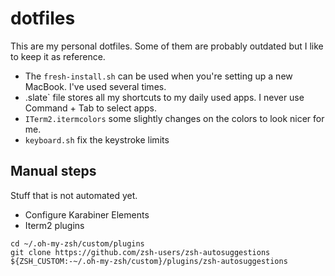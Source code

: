 # dotfiles

This are my personal dotfiles. Some of them are probably outdated but I like to keep it as reference.

- The `fresh-install.sh` can be used when you're setting up a new MacBook. I've used several times.
- .slate` file stores all my shortcuts to my daily used apps. I never use Command + Tab to select apps.
- `ITerm2.itermcolors` some slightly changes on the colors to look nicer for me.
- `keyboard.sh` fix the keystroke limits

## Manual steps

Stuff that is not automated yet.

- Configure Karabiner Elements
- Iterm2 plugins

```
cd ~/.oh-my-zsh/custom/plugins
git clone https://github.com/zsh-users/zsh-autosuggestions ${ZSH_CUSTOM:-~/.oh-my-zsh/custom}/plugins/zsh-autosuggestions
```
